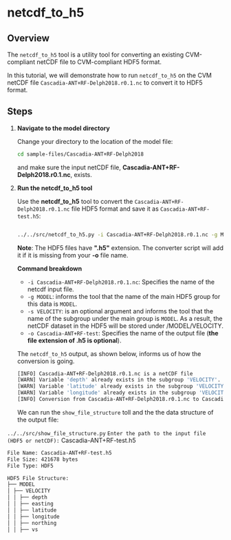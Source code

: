 # netcdf_to_h5

## Overview

The `netcdf_to_h5` tool is a utility tool for converting an existing CVM-compliant netCDF file to CVM-compliant HDF5 format.

In this tutorial, we will demonstrate how to run `netcdf_to_h5` on the CVM netCDF file `Cascadia-ANT+RF-Delph2018.r0.1.nc` to convert it to HDF5 format.

## Steps

1. **Navigate to the model directory**

   Change your directory to the location of the model file:

   ```sh
   cd sample-files/Cascadia-ANT+RF-Delph2018
   ```

   and make sure the input netCDF file, **Cascadia-ANT+RF-Delph2018.r0.1.nc**, exists.

2. **Run the netcdf_to_h5 tool**

   Use the **netcdf_to_h5** tool to convert the `Cascadia-ANT+RF-Delph2018.r0.1.nc` file HDF5 format and save it as `Cascadia-ANT+RF-test.h5`:

   ```sh

   ../../src/netcdf_to_h5.py -i Cascadia-ANT+RF-Delph2018.r0.1.nc -g MODEL -s VELOCITY -o Cascadia-ANT+RF-test

   ```

   **Note**: The HDF5 files have **".h5"** extension. The converter script will add it if it is missing from your **-o** file name.

   **Command breakdown**

   - `-i Cascadia-ANT+RF-Delph2018.r0.1.nc`: Specifies the name of the netcdf input file.
   - `-g MODEL`: informs the tool that the name of the main HDF5 group for this data is `MODEL`.
   - `-s VELOCITY`: is an optional argument and informs the tool that the name of the subgroup under the main group is `MODEL`. As a result, the netCDF dataset in the HDF5 will be stored under /MODEL/VELOCITY.
   - `-o Cascadia-ANT+RF-test`: Specifies the name of the output file (**the file extension of .h5 is optional**).

   The `netcdf_to_h5` output, as shown below, informs us of how the conversion is going.

   ```sh
   [INFO] Cascadia-ANT+RF-Delph2018.r0.1.nc is a netCDF file
   [WARN] Variable 'depth' already exists in the subgroup 'VELOCITY'. Skipping.
   [WARN] Variable 'latitude' already exists in the subgroup 'VELOCITY'. Skipping.
   [WARN] Variable 'longitude' already exists in the subgroup 'VELOCITY'. Skipping.
   [INFO] Conversion from Cascadia-ANT+RF-Delph2018.r0.1.nc to Cascadia-ANT+RF-test.h5 under '/MODEL/VELOCITY' completed successfully.

   ```

   We can run the `show_file_structure` toll and the the data structure of the output file:

`../../src/show_file_structure.py`
`Enter the path to the input file (HDF5 or netCDF):` Cascadia-ANT+RF-test.h5

```sh
File Name: Cascadia-ANT+RF-test.h5
File Size: 421678 bytes
File Type: HDF5

HDF5 File Structure:
├── MODEL
│ ├── VELOCITY
│ │ ├── depth
│ │ ├── easting
│ │ ├── latitude
│ │ ├── longitude
│ │ ├── northing
│ │ ├── vs

```
